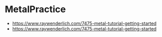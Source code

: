 # MetalPractice

- https://www.raywenderlich.com/7475-metal-tutorial-getting-started
- https://www.raywenderlich.com/7475-metal-tutorial-getting-started
